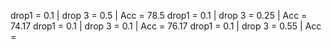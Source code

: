 drop1 = 0.1 | drop 3 = 0.5 | Acc = 78.5
drop1 = 0.1 | drop 3 = 0.25 | Acc = 74.17
drop1 = 0.1 | drop 3 = 0.1 | Acc = 76.17
drop1 = 0.1 | drop 3 = 0.55 | Acc =
